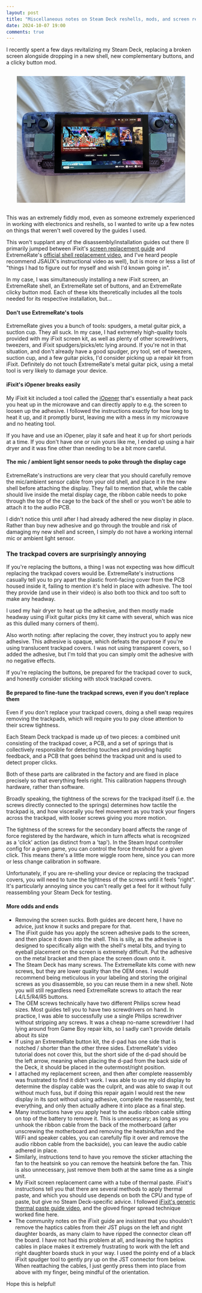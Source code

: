 ```yaml
---
layout: post
title: "Miscellaneous notes on Steam Deck reshells, mods, and screen replacements"
date: 2024-10-07 19:00
comments: true
---
```


I recently spent a few days revitalizing my Steam Deck, replacing a broken screen alongside dropping in a new shell, new complementary buttons, and a clicky button mod.

<center style='margin: 2em'>
    <a href="/images/steam-deck.jpeg"><img src="/images/steam-deck.jpeg" alt="A Steam Deck with a translucent purple-and-blue shell and metallic green buttons" style='max-height: 400px'></a>
</center>

This was an extremely fiddly mod, even as someone extremely experienced in working with electronics and reshells, so I wanted to write up a few notes on things that weren't well covered by the guides I used. 

This won't supplant any of the disassembly/installation guides out there (I primarily jumped between iFixit's [screen replacement guide](https://www.ifixit.com/Guide/Steam+Deck+Screen+Replacement/148986) and ExtremeRate's [official shell replacement video](https://www.youtube.com/watch?v=0tBE10fSYBc), and I've heard people recommend JSAUX's instructional video as well), but is more or less a list of "things I had to figure out for myself and wish I'd known going in".

In my case, I was simultaneously installing a new iFixit screen, an ExtremeRate shell, an ExtremeRate set of buttons, and an ExtremeRate clicky button mod. Each of these kits theoretically includes all the tools needed for its respective installation, but...
#### Don't use ExtremeRate's tools
ExtremeRate gives you a bunch of tools: spudgers, a metal guitar pick, a suctIon cup. They all suck. In my case, I had extremely high-quality tools provided with my iFixit screen kit, as well as plenty of other screwdrivers, tweezers, and iFixit spudgers/picks/etc lying around. If you're not in that situation, and don't already have a good spudger, pry tool, set of tweezers, suction cup, and a few guitar picks, I'd consider picking up a repair kit from iFixit. Definitely do not touch ExtremeRate's metal guitar pick, using a metal tool is very likely to damage your device.

#### iFixit's iOpener breaks easily
My iFixit kit included a tool called the [iOpener](https://www.ifixit.com/products/iopener) that's essentially a heat pack you heat up in the microwave and can directly apply to e.g. the screen to loosen up the adhesive. I followed the instructions exactly for how long to heat it up, and it promptly burst, leaving me with a mess in my microwave and no heating tool.

If you have and use an iOpener, play it safe and heat it up for short periods at a time. If you don't have one or ruin yours like me, I ended up using a hair dryer and it was fine other than needing to be a bit more careful.
#### The mic / ambient light sensor needs to poke through the display cage
ExtremeRate's instructions are very clear that you should carefully remove the mic/ambient sensor cable from your old shell, and place it in the new shell before attaching the display. They fail to mention that, while the cable should live inside the metal display cage, the ribbon cable needs to poke through the top of the cage to the back of the shell or you won't be able to attach it to the audio PCB.

I didn't notice this until after I had already adhered the new display in place. Rather than buy new adhesive and go through the trouble and risk of damaging my new shell and screen, I simply do not have a working internal mic or ambient light sensor.
	
### The trackpad covers are surprisingly annoying
If you're replacing the buttons, a thing I was not expecting was how difficult replacing the trackpad covers would be. ExtremeRate's instructions casually tell you to pry apart the plastic front-facing cover from the PCB housed inside it, failing to mention it's held in place with adhesive. The tool they provide (and use in their video) is also both too thick and too soft to make any headway.

I used my hair dryer to heat up the adhesive, and then mostly made headway using iFixit guitar picks (my kit came with several, which was nice as this dulled many corners of them). 

Also worth noting: after replacing the cover, they instruct you to apply new adhesive. This adhesive is opaque, which defeats the purpose if you're using translucent trackpad covers. I was not using transparent covers, so I added the adhesive, but I'm told that you can simply omit the adhesive with no negative effects.

If you're replacing the buttons, be prepared for the trackpad cover to suck, and honestly consider sticking with stock trackpad covers.

#### Be prepared to fine-tune the trackpad screws, even if you don't replace them
Even if you don't replace your trackpad covers, doing a shell swap requires removing the trackpads, which will require you to pay close attention to their screw tightness.

Each Steam Deck trackpad is made up of two pieces: a combined unit consisting of the trackpad cover, a PCB, and a set of springs that is collectively responsible for detecting touches and providing haptic feedback, and a PCB that goes behind the trackpad unit and is used to detect proper clicks.

Both of these parts are calibrated in the factory and are fixed in place precisely so that everything feels right. This calibration happens through hardware, rather than software.

Broadly speaking, the tightness of the screws for the trackpad itself (i.e. the screws directly connected to the springs) determines how tactile the trackpad is, and how viscerally you feel movement as you track your fingers across the trackpad, with looser screws giving you more motion. 

The tightness of the screws for the secondary board affects the range of force registered by the hardware, which in turn affects what is recognized as a 'click' action (as distinct from a 'tap'). In the Steam Input controller config for a given game, you can control the force threshold for a given click. This means there's a little more wiggle room here, since you can more or less change calibration in software.

Unfortunately, if you are re-shelling your device or replacing the trackpad covers, you will need to tune the tightness of the screws until it feels "right". It's particularly annoying since you can't really get a feel for it without fully reassembling your Steam Deck for testing.

#### More odds and ends
- Removing the screen sucks. Both guides are decent here, I have no advice, just know it sucks and prepare for that.
- The iFixit guide has you apply the screen adhesive pads to the screen, and then place it down into the shell. This is silly, as the adhesive is designed to specifically align with the shell's metal bits, and trying to eyeball placement on the screen is extremely difficult. Put the adhesive on the metal bracket and then place the screen down onto it.
- The Steam Deck has many screws. The ExtremeRate kits come with new screws, but they are lower quality than the OEM ones. I would recommend being meticulous in your labeling and storing the original screws as you disassemble, so you can reuse them in a new shell. Note you will still regardless need ExtremeRate screws to attach the rear L4/L5/R4/R5 buttons.
- The OEM screws technically have two different Philips screw head sizes. Most guides tell you to have two screwdrivers on hand. In practice, I was able to successfully use a single Philips screwdriver without stripping any screws. It was a cheap no-name screwdriver I had lying around from Game Boy repair kits, so I sadly can't provide details about its size
- If using an ExtremeRate button kit, the d-pad has one side that is notched / shorter than the other three sides. ExtremeRate's video tutorial does not cover this, but the short side of the d-pad should be the left arrow, meaning when placing the d-pad from the back side of the Deck, it should be placed in the outermost/right position.
- I attached my replacement screen, and then after complete reassembly was frustrated to find it didn't work. I was able to use my old display to determine the display cable was the culprit, and was able to swap it out without much fuss, but if doing this repair again I would rest the new display in its spot without using adhesive, complete the reassembly, test everything, and only then actually adhere it into place as a final step.
- Many instructions have you apply heat to the audio ribbon cable sitting on top of the battery to remove it. This is unnecessary; as long as you unhook the ribbon cable from the back of the motherboard (after unscrewing the motherboard and removing the heatsink/fan and the WiFi and speaker cables, you can carefully flip it over and remove the audio ribbon cable from the backside), you can leave the audio cable adhered in place.
- Similarly, instructions tend to have you remove the sticker attaching the fan to the heatsink so you can remove the heatsink before the fan. This is also unnecessary, just remove them both at the same time as a single unit.
- My iFixit screen replacement came with a tube of thermal paste. iFixit's instructions tell you that there are several methods to apply thermal paste, and which you should use depends on both the CPU and type of paste, but give no Steam Deck-specific advice. I followed [iFixit's generic thermal paste guide video](https://www.youtube.com/watch?v=TE1kdlmJcNs), and the gloved finger spread technique worked fine here.
- The community notes on the iFixit guide are insistent that you shouldn't remove the haptics cables from their JST plugs on the left and right daughter boards, as many  claim to have ripped the connector clean off the board. I have not had this problem at all, and leaving the haptics cables in place makes it extremely frustrating to work with the left and right daughter boards stuck in your way. I used the pointy end of a black iFixit spudger tool to gently pry up on the JST connector from below. When reattaching the cables, I just gently press them into place from above with my finger, being mindful of the orientation.

Hope this is helpful!